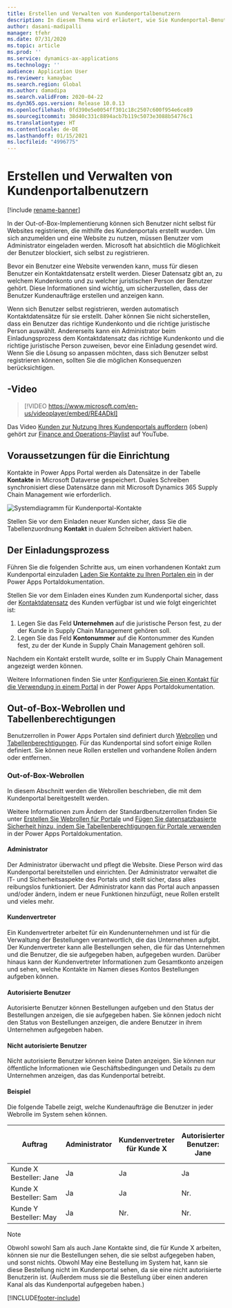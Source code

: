 ```yaml
---
title: Erstellen und Verwalten von Kundenportalbenutzern
description: In diesem Thema wird erläutert, wie Sie Kundenportal-Benutzerkonten erstellen und Berechtigungen für diese festlegen.
author: dasani-madipalli
manager: tfehr
ms.date: 07/31/2020
ms.topic: article
ms.prod: ''
ms.service: dynamics-ax-applications
ms.technology: ''
audience: Application User
ms.reviewer: kamaybac
ms.search.region: Global
ms.author: damadipa
ms.search.validFrom: 2020-04-22
ms.dyn365.ops.version: Release 10.0.13
ms.openlocfilehash: 0fd390e5e0054ff301c18c2507c600f954e6ce89
ms.sourcegitcommit: 38d40c331c8894acb7b119c5073e3088b54776c1
ms.translationtype: HT
ms.contentlocale: de-DE
ms.lasthandoff: 01/15/2021
ms.locfileid: "4996775"
---
```

# <a name="create-and-manage-customer-portal-users"></a>Erstellen und Verwalten von Kundenportalbenutzern

[!include [rename-banner](~/includes/cc-data-platform-banner.md)]

In der Out-of-Box-Implementierung können sich Benutzer nicht selbst für Websites registrieren, die mithilfe des Kundenportals erstellt wurden. Um sich anzumelden und eine Website zu nutzen, müssen Benutzer vom Administrator eingeladen werden. Microsoft hat absichtlich die Möglichkeit der Benutzer blockiert, sich selbst zu registrieren.

Bevor ein Benutzer eine Website verwenden kann, muss für diesen Benutzer ein Kontaktdatensatz erstellt werden. Dieser Datensatz gibt an, zu welchem Kundenkonto und zu welcher juristischen Person der Benutzer gehört. Diese Informationen sind wichtig, um sicherzustellen, dass der Benutzer Kundenaufträge erstellen und anzeigen kann.

Wenn sich Benutzer selbst registrieren, werden automatisch Kontaktdatensätze für sie erstellt. Daher können Sie nicht sicherstellen, dass ein Benutzer das richtige Kundenkonto und die richtige juristische Person auswählt. Andererseits kann ein Administrator beim Einladungsprozess dem Kontaktdatensatz das richtige Kundenkonto und die richtige juristische Person zuweisen, bevor eine Einladung gesendet wird. Wenn Sie die Lösung so anpassen möchten, dass sich Benutzer selbst registrieren können, sollten Sie die möglichen Konsequenzen berücksichtigen.

## <a name="video"></a>-Video
> [!VIDEO https://www.microsoft.com/en-us/videoplayer/embed/RE4ADkI]

Das Video [Kunden zur Nutzung Ihres Kundenportals auffordern](https://youtu.be/drGUYHX9QIQ) (oben) gehört zur [Finance and Operations-Playlist](https://www.youtube.com/playlist?list=PLcakwueIHoT_SYfIaPGoOhloFoCXiUSyW) auf YouTube.

## <a name="prerequisite-setup"></a>Voraussetzungen für die Einrichtung

Kontakte in Power Apps Portal werden als Datensätze in der Tabelle **Kontakte** in Microsoft Dataverse gespeichert. Duales Schreiben synchronisiert diese Datensätze dann mit Microsoft Dynamics 365 Supply Chain Management wie erforderlich.

![Systemdiagramm für Kundenportal-Kontakte](media/customer-portal-contacts.png "Systemdiagramm für Kundenportal-Kontakte")

Stellen Sie vor dem Einladen neuer Kunden sicher, dass Sie die Tabellenzuordnung **Kontakt** in dualem Schreiben aktiviert haben.

## <a name="the-invitation-process"></a>Der Einladungsprozess

Führen Sie die folgenden Schritte aus, um einen vorhandenen Kontakt zum Kundenportal einzuladen [Laden Sie Kontakte zu Ihren Portalen ein](https://docs.microsoft.com/powerapps/maker/portals/configure/invite-contacts) in der Power Apps Portaldokumentation.

Stellen Sie vor dem Einladen eines Kunden zum Kundenportal sicher, dass der [Kontaktdatensatz](https://docs.microsoft.com/powerapps/maker/portals/configure/configure-contacts) des Kunden verfügbar ist und wie folgt eingerichtet ist:

1. Legen Sie das Feld **Unternehmen** auf die juristische Person fest, zu der der Kunde in Supply Chain Management gehören soll.
2. Legen Sie das Feld **Kontonummer** auf die Kontonummer des Kunden fest, zu der der Kunde in Supply Chain Management gehören soll.

Nachdem ein Kontakt erstellt wurde, sollte er im Supply Chain Management angezeigt werden können.

Weitere Informationen finden Sie unter [Konfigurieren Sie einen Kontakt für die Verwendung in einem Portal](https://docs.microsoft.com/powerapps/maker/portals/configure/configure-contacts) in der Power Apps Portaldokumentation.

## <a name="out-of-box-web-roles-and-table-permissions"></a>Out-of-Box-Webrollen und Tabellenberechtigungen

Benutzerrollen in Power Apps Portalen sind definiert durch [Webrollen](https://docs.microsoft.com/powerapps/maker/portals/configure/create-web-roles) und [Tabellenberechtigungen](https://docs.microsoft.com/powerapps/maker/portals/configure/assign-entity-permissions). Für das Kundenportal sind sofort einige Rollen definiert. Sie können neue Rollen erstellen und vorhandene Rollen ändern oder entfernen.

### <a name="out-of-box-web-roles"></a>Out-of-Box-Webrollen

In diesem Abschnitt werden die Webrollen beschrieben, die mit dem Kundenportal bereitgestellt werden.

Weitere Informationen zum Ändern der Standardbenutzerrollen finden Sie unter [Erstellen Sie Webrollen für Portale](https://docs.microsoft.com/powerapps/maker/portals/configure/create-web-roles) und [Fügen Sie datensatzbasierte Sicherheit hinzu, indem Sie Tabellenberechtigungen für Portale verwenden](https://docs.microsoft.com/powerapps/maker/portals/configure/assign-entity-permissions) in der Power Apps Portaldokumentation.

#### <a name="administrator"></a>Administrator

Der Administrator überwacht und pflegt die Website. Diese Person wird das Kundenportal bereitstellen und einrichten. Der Administrator verwaltet die IT- und Sicherheitsaspekte des Portals und stellt sicher, dass alles reibungslos funktioniert. Der Administrator kann das Portal auch anpassen und/oder ändern, indem er neue Funktionen hinzufügt, neue Rollen erstellt und vieles mehr.

#### <a name="customer-representative"></a>Kundenvertreter

Ein Kundenvertreter arbeitet für ein Kundenunternehmen und ist für die Verwaltung der Bestellungen verantwortlich, die das Unternehmen aufgibt. Der Kundenvertreter kann alle Bestellungen sehen, die für das Unternehmen und die Benutzer, die sie aufgegeben haben, aufgegeben wurden. Darüber hinaus kann der Kundenvertreter Informationen zum Gesamtkonto anzeigen und sehen, welche Kontakte im Namen dieses Kontos Bestellungen aufgeben können.

#### <a name="authorized-users"></a>Autorisierte Benutzer

Autorisierte Benutzer können Bestellungen aufgeben und den Status der Bestellungen anzeigen, die sie aufgegeben haben. Sie können jedoch nicht den Status von Bestellungen anzeigen, die andere Benutzer in ihrem Unternehmen aufgegeben haben.

#### <a name="unauthorized-users"></a>Nicht autorisierte Benutzer

Nicht autorisierte Benutzer können keine Daten anzeigen. Sie können nur öffentliche Informationen wie Geschäftsbedingungen und Details zu dem Unternehmen anzeigen, das das Kundenportal betreibt.

#### <a name="example"></a>Beispiel

Die folgende Tabelle zeigt, welche Kundenaufträge die Benutzer in jeder Webrolle im System sehen können.

| Auftrag | Administrator | Kundenvertreter für Kunde&nbsp;X | Autorisierter Benutzer: Jane | Autorisierter Benutzer: Sam | Nicht autorisierte Benutzer: May |
|---|---|---|---|---|---|
| Kunde&nbsp;X Besteller:&nbsp;Jane | Ja | Ja | Ja | Nr. | Nr. |
| Kunde&nbsp;X Besteller:&nbsp;Sam | Ja | Ja | Nr. | Ja | Nr. |
| Kunde&nbsp;Y Besteller:&nbsp;May | Ja | Nr. | Nr. | Nr. | Nr. |

> [!NOTE]
> Obwohl sowohl Sam als auch Jane Kontakte sind, die für Kunde X arbeiten, können sie nur die Bestellungen sehen, die sie selbst aufgegeben haben, und sonst nichts. Obwohl May eine Bestellung im System hat, kann sie diese Bestellung nicht im Kundenportal sehen, da sie eine nicht autorisierte Benutzerin ist. (Außerdem muss sie die Bestellung über einen anderen Kanal als das Kundenportal aufgegeben haben.)


[!INCLUDE[footer-include](../../includes/footer-banner.md)]